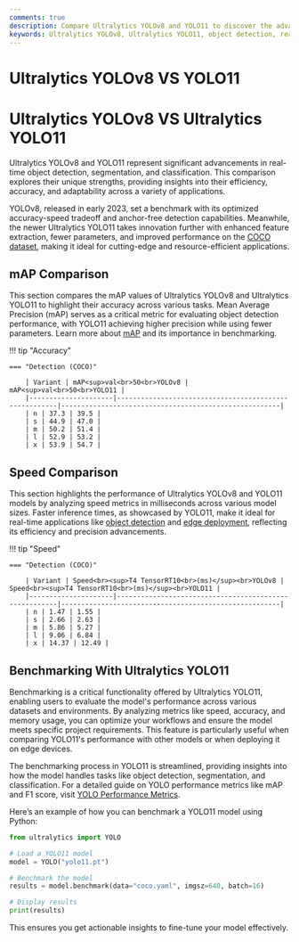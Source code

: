```yaml
---
comments: true
description: Compare Ultralytics YOLOv8 and YOLO11 to discover the advancements in real-time AI, object detection, and edge AI. Explore how YOLO11 redefines computer vision with superior accuracy, speed, and efficiency, building on the foundation of YOLOv8's capabilities.
keywords: Ultralytics YOLOv8, Ultralytics YOLO11, object detection, real-time AI, edge AI, computer vision, YOLO comparison, AI models
---
```


# Ultralytics YOLOv8 VS YOLO11

# Ultralytics YOLOv8 VS Ultralytics YOLO11

Ultralytics YOLOv8 and YOLO11 represent significant advancements in real-time object detection, segmentation, and classification. This comparison explores their unique strengths, providing insights into their efficiency, accuracy, and adaptability across a variety of applications.

YOLOv8, released in early 2023, set a benchmark with its optimized accuracy-speed tradeoff and anchor-free detection capabilities. Meanwhile, the newer Ultralytics YOLO11 takes innovation further with enhanced feature extraction, fewer parameters, and improved performance on the [COCO dataset](https://docs.ultralytics.com/datasets/detect/coco/), making it ideal for cutting-edge and resource-efficient applications.

## mAP Comparison

This section compares the mAP values of Ultralytics YOLOv8 and Ultralytics YOLO11 to highlight their accuracy across various tasks. Mean Average Precision (mAP) serves as a critical metric for evaluating object detection performance, with YOLO11 achieving higher precision while using fewer parameters. Learn more about [mAP](https://www.ultralytics.com/glossary/mean-average-precision-map) and its importance in benchmarking.

!!! tip "Accuracy"

    === "Detection (COCO)"

    	| Variant | mAP<sup>val<br>50<br>YOLOv8 | mAP<sup>val<br>50<br>YOLO11 |
    	|---------------------|-------------------------------------------------------|-------------------------------------------------------|
    	| n | 37.3 | 39.5 |
    	| s | 44.9 | 47.0 |
    	| m | 50.2 | 51.4 |
    	| l | 52.9 | 53.2 |
    	| x | 53.9 | 54.7 |


## Speed Comparison

This section highlights the performance of Ultralytics YOLOv8 and YOLO11 models by analyzing speed metrics in milliseconds across various model sizes. Faster inference times, as showcased by YOLO11, make it ideal for real-time applications like [object detection](https://docs.ultralytics.com/tasks/detect/) and [edge deployment](https://docs.ultralytics.com/guides/model-deployment-options/), reflecting its efficiency and precision advancements.

!!! tip "Speed"

    === "Detection (COCO)"

    	| Variant | Speed<br><sup>T4 TensorRT10<br>(ms)</sup><br>YOLOv8 | Speed<br><sup>T4 TensorRT10<br>(ms)</sup><br>YOLO11 |
    	|---------------------|-------------------------------------------------------|-------------------------------------------------------|
    	| n | 1.47 | 1.55 |
    	| s | 2.66 | 2.63 |
    	| m | 5.86 | 5.27 |
    	| l | 9.06 | 6.84 |
    	| x | 14.37 | 12.49 |

## Benchmarking With Ultralytics YOLO11

Benchmarking is a critical functionality offered by Ultralytics YOLO11, enabling users to evaluate the model's performance across various datasets and environments. By analyzing metrics like speed, accuracy, and memory usage, you can optimize your workflows and ensure the model meets specific project requirements. This feature is particularly useful when comparing YOLO11's performance with other models or when deploying it on edge devices.

The benchmarking process in YOLO11 is streamlined, providing insights into how the model handles tasks like object detection, segmentation, and classification. For a detailed guide on YOLO performance metrics like mAP and F1 score, visit [YOLO Performance Metrics](https://docs.ultralytics.com/guides/).

Here’s an example of how you can benchmark a YOLO11 model using Python:

```python
from ultralytics import YOLO

# Load a YOLO11 model
model = YOLO("yolo11.pt")

# Benchmark the model
results = model.benchmark(data="coco.yaml", imgsz=640, batch=16)

# Display results
print(results)
```

This ensures you get actionable insights to fine-tune your model effectively.
